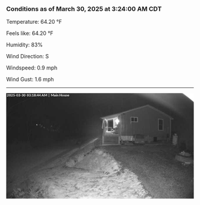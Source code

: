 ### Conditions as of March 30, 2025 at 3:24:00 AM CDT 

Temperature: 64.20 &deg;F

Feels like: 64.20 &deg;F

Humidity: 83%

Wind Direction: S

Windspeed: 0.9 mph

Wind Gust: 1.6 mph

---

<img src="./images/latest.jpeg"/>

